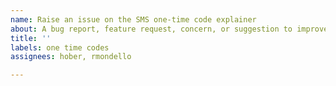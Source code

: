 ```yaml
---
name: Raise an issue on the SMS one-time code explainer
about: A bug report, feature request, concern, or suggestion to improve the explainer
title: ''
labels: one time codes
assignees: hober, rmondello

---
```




